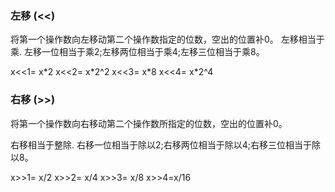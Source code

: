 ### 左移 (<<) 

将第一个操作数向左移动第二个操作数指定的位数，空出的位置补0。
左移相当于乘. 左移一位相当于乘2;左移两位相当于乘4;左移三位相当于乘8。

x<<1= x\*2 
x<<2= x\*2^2 
x<<3= x\*8 
x<<4= x\*2^4

### 右移 (>>) 
将第一个操作数向右移动第二个操作数所指定的位数，空出的位置补0。

右移相当于整除. 右移一位相当于除以2;右移两位相当于除以4;右移三位相当于除以8。

x>>1= x/2 
x>>2= x/4 
x>>3= x/8 
x>>4=x/16

